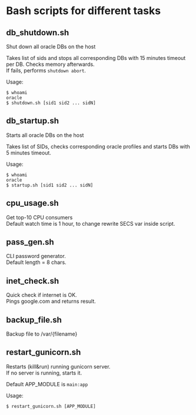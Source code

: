 # Bash scripts for different tasks

## db_shutdown.sh
Shut down all oracle DBs on the host

Takes list of sids and stops all corresponding DBs with 15 minutes timeout per DB. Checks memory afterwards.  
If fails, performs `shutdown abort`.

Usage:
```shell
$ whoami
oracle
$ shutdown.sh [sid1 sid2 ... sidN]
```

## db_startup.sh
Starts all oracle DBs on the host

Takes list of SIDs, checks corresponding oracle profiles and starts DBs with 5 minutes timeout.

Usage:
```shell
$ whoami
oracle
$ startup.sh [sid1 sid2 ... sidN]
```

## cpu_usage.sh
Get top-10 CPU consumers  
Default watch time is 1 hour, to change rewrite SECS var inside script.

## pass_gen.sh
CLI password generator.  
Default length = 8 chars.

## inet_check.sh
Quick check if internet is OK.  
Pings google.com and returns result.

## backup_file.sh
Backup file to /var/{filename}  

## restart_gunicorn.sh
Restarts (kill&run) running gunicorn server.  
If no server is running, starts it.

Default APP_MODULE is `main:app`

Usage:
```shell
$ restart_gunicorn.sh [APP_MODULE]
```